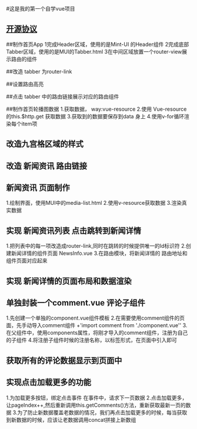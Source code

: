 #这是我的第一个自学vue项目

## [开源协议](https://www.zhihu.com/question/19568896)   

##制作首页App
1完成Header区域，使用的是Mint-UI 的Header组件
2完成底部Tabber区域，使用的是MUI的Tabber.html
3在中间区域放置一个router-view展示路由的组件

##改造 tabber 为router-link

##设置路由高亮

##点击 tabber 中的路由链接展示对应的路由组件

##制作首页轮播图数据
1.获取数据， way:vue-resource 
2.使用 Vue-resource的this.$http.get 获取数据
3.获取到的数据要保存到data 身上
4.使用v-for循环渲染每个item项

## 改造九宫格区域的样式

## 改造 新闻资讯 路由链接

## 新闻资讯 页面制作
1.绘制界面，使用MUI中的media-list.html
2.使用v-resource获取数据
3.渲染真实数据

## 实现 新闻资讯列表 点击跳转到新闻详情
1.把列表中的每一项改造成router-link,同时在跳转的时候提供唯一的Id标识符
2.创建新闻详情的组件页面 NewsInfo.vue
3.在路由模块，将新闻详情的 路由地址和组件页面对应起来

## 实现 新闻详情的页面布局和数据渲染

## 单独封装一个comment.vue 评论子组件
1.先创建一个单独的component.vue组件模板
2.在需要使用comment组件的页面，先手动导入comment组件
    +'import comment from './component.vue''
3.在父组件中，使用components属性，将刚才导入的comment组件，注册为自己的子组件
4.将注册子组件时候的注册名称，以标签形式，在页面中引入即可

## 获取所有的评论数据显示到页面中

## 实现点击加载更多的功能
1.为加载更多按钮，绑定点击事件 在事件中，请求下一页数据
2.点击加载更多，让pageIndex++,然后重新调用this.getComments()方法，重新获取最新一页的数据 
3.为了防止新数据覆盖老数据的情况，我们再点击加载更多的时候，每当获取到新数据的时候，应该让老数据调用concat拼接上新数组